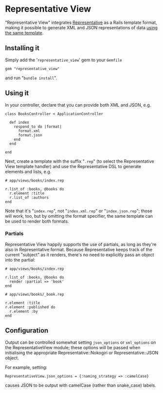 Representative View
===================

"Representative View" integrates [Representative](http://github.com/mdub/representative) as a Rails template format, making it possible to generate XML and JSON representations of data <u>using the same template</u>.

Installing it
-------------

Simply add the '`representative_view`' gem to your `Gemfile` 

    gem "representative_view"
    
and run "`bundle install`".

Using it
--------

In your controller, declare that you can provide both XML and JSON, e.g.

    class BooksController < ApplicationController
  
      def index
        respond_to do |format|
          format.xml
          format.json
        end
      end
  
    end

Next, create a template with the suffix "`.rep`" (to select the Representative View template handler) and use the Representative DSL to generate elements and lists, e.g.

    # app/views/books/index.rep
    
    r.list_of :books, @books do
      r.element :title
      r.list_of :authors
    end

Note that it's "`index.rep`", not "`index.xml.rep`" or "`index.json.rep`"; those will work, too, but by omitting the format specifier, the same template can be used to render both formats.

### Partials

Representative View happily supports the use of partials, as long as they're also in Representative format.  Because Representative keeps track of the current "subject" as it renders, there's no need to explicitly pass an object into the partial:

    # app/views/books/index.rep

    r.list_of :books, @books do
      render :partial => 'book'
    end

    # app/views/books/_book.rep

    r.element :title
    r.element :published do
      r.element :by
    end

Configuration
-------------

Output can be controlled somewhat setting `json_options` or `xml_options` on the RepresentativeView module; these options will be passed when initialising the appropriate Representative::Nokogiri or Representative::JSON object.

For example, setting:

    RepresentativeView.json_options = {:naming_strategy => :camelCase}

causes JSON to be output with camelCase (rather than snake_case) labels.
